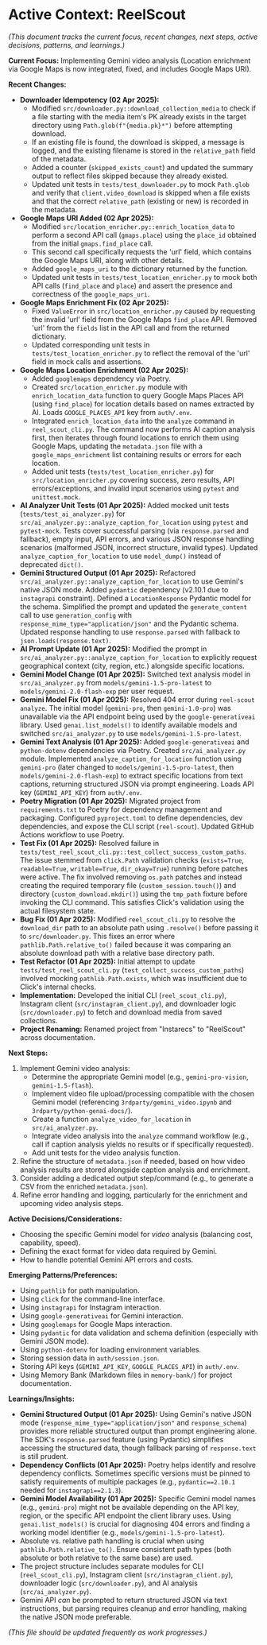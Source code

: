 # Active Context: ReelScout

*(This document tracks the current focus, recent changes, next steps, active decisions, patterns, and learnings.)*

**Current Focus:** Implementing Gemini video analysis (Location enrichment via Google Maps is now integrated, fixed, and includes Google Maps URI).

**Recent Changes:**
*   **Downloader Idempotency (02 Apr 2025):**
    *   Modified `src/downloader.py::download_collection_media` to check if a file starting with the media item's PK already exists in the target directory using `Path.glob(f"{media.pk}*")` before attempting download.
    *   If an existing file is found, the download is skipped, a message is logged, and the existing filename is stored in the `relative_path` field of the metadata.
    *   Added a counter (`skipped_exists_count`) and updated the summary output to reflect files skipped because they already existed.
    *   Updated unit tests in `tests/test_downloader.py` to mock `Path.glob` and verify that `client.video_download` is skipped when a file exists and that the correct `relative_path` (existing or new) is recorded in the metadata.
*   **Google Maps URI Added (02 Apr 2025):**
    *   Modified `src/location_enricher.py::enrich_location_data` to perform a second API call (`gmaps.place`) using the `place_id` obtained from the initial `gmaps.find_place` call.
    *   This second call specifically requests the 'url' field, which contains the Google Maps URI, along with other details.
    *   Added `google_maps_uri` to the dictionary returned by the function.
    *   Updated unit tests in `tests/test_location_enricher.py` to mock both API calls (`find_place` and `place`) and assert the presence and correctness of the `google_maps_uri`.
*   **Google Maps Enrichment Fix (02 Apr 2025):**
    *   Fixed `ValueError` in `src/location_enricher.py` caused by requesting the invalid 'url' field from the Google Maps `find_place` API. Removed 'url' from the `fields` list in the API call and from the returned dictionary.
    *   Updated corresponding unit tests in `tests/test_location_enricher.py` to reflect the removal of the 'url' field in mock calls and assertions.
*   **Google Maps Location Enrichment (02 Apr 2025):**
    *   Added `googlemaps` dependency via Poetry.
    *   Created `src/location_enricher.py` module with `enrich_location_data` function to query Google Maps Places API (using `find_place`) for location details based on names extracted by AI. Loads `GOOGLE_PLACES_API` key from `auth/.env`.
    *   Integrated `enrich_location_data` into the `analyze` command in `reel_scout_cli.py`. The command now performs AI caption analysis first, then iterates through found locations to enrich them using Google Maps, updating the `metadata.json` file with a `google_maps_enrichment` list containing results or errors for each location.
    *   Added unit tests (`tests/test_location_enricher.py`) for `src/location_enricher.py` covering success, zero results, API errors/exceptions, and invalid input scenarios using `pytest` and `unittest.mock`.
*   **AI Analyzer Unit Tests (01 Apr 2025):** Added mocked unit tests (`tests/test_ai_analyzer.py`) for `src/ai_analyzer.py::analyze_caption_for_location` using `pytest` and `pytest-mock`. Tests cover successful parsing (via `response.parsed` and fallback), empty input, API errors, and various JSON response handling scenarios (malformed JSON, incorrect structure, invalid types). Updated `analyze_caption_for_location` to use `model_dump()` instead of deprecated `dict()`.
*   **Gemini Structured Output (01 Apr 2025):** Refactored `src/ai_analyzer.py::analyze_caption_for_location` to use Gemini's native JSON mode. Added `pydantic` dependency (v2.10.1 due to `instagrapi` constraint). Defined a `LocationResponse` Pydantic model for the schema. Simplified the prompt and updated the `generate_content` call to use `generation_config` with `response_mime_type="application/json"` and the Pydantic schema. Updated response handling to use `response.parsed` with fallback to `json.loads(response.text)`.
*   **AI Prompt Update (01 Apr 2025):** Modified the prompt in `src/ai_analyzer.py::analyze_caption_for_location` to explicitly request geographical context (city, region, etc.) alongside specific locations.
*   **Gemini Model Change (01 Apr 2025):** Switched text analysis model in `src/ai_analyzer.py` from `models/gemini-1.5-pro-latest` to `models/gemini-2.0-flash-exp` per user request.
*   **Gemini Model Fix (01 Apr 2025):** Resolved 404 error during `reel-scout analyze`. The initial model (`gemini-pro`, then `gemini-1.0-pro`) was unavailable via the API endpoint being used by the `google-generativeai` library. Used `genai.list_models()` to identify available models and switched `src/ai_analyzer.py` to use `models/gemini-1.5-pro-latest`.
*   **Gemini Text Analysis (01 Apr 2025):** Added `google-generativeai` and `python-dotenv` dependencies via Poetry. Created `src/ai_analyzer.py` module. Implemented `analyze_caption_for_location` function using `gemini-pro` (later changed to `models/gemini-1.5-pro-latest`, then `models/gemini-2.0-flash-exp`) to extract specific locations from text captions, returning structured JSON via prompt engineering. Loads API key (`GEMINI_API_KEY`) from `auth/.env`.
*   **Poetry Migration (01 Apr 2025):** Migrated project from `requirements.txt` to Poetry for dependency management and packaging. Configured `pyproject.toml` to define dependencies, dev dependencies, and expose the CLI script (`reel-scout`). Updated GitHub Actions workflow to use Poetry.
*   **Test Fix (01 Apr 2025):** Resolved failure in `tests/test_reel_scout_cli.py::test_collect_success_custom_paths`. The issue stemmed from `click.Path` validation checks (`exists=True`, `readable=True`, `writable=True`, `dir_okay=True`) running before patches were active. The fix involved removing `os.path` patches and instead creating the required temporary file (`custom_session.touch()`) and directory (`custom_download.mkdir()`) using the `tmp_path` fixture before invoking the CLI command. This satisfies Click's validation using the actual filesystem state.
*   **Bug Fix (01 Apr 2025):** Modified `reel_scout_cli.py` to resolve the `download_dir` path to an absolute path using `.resolve()` before passing it to `src/downloader.py`. This fixes an error where `pathlib.Path.relative_to()` failed because it was comparing an absolute download path with a relative base directory path.
*   **Test Refactor (01 Apr 2025):** Initial attempt to update `tests/test_reel_scout_cli.py` (`test_collect_success_custom_paths`) involved mocking `pathlib.Path.exists`, which was insufficient due to Click's internal checks.
*   **Implementation:** Developed the initial CLI (`reel_scout_cli.py`), Instagram client (`src/instagram_client.py`), and downloader logic (`src/downloader.py`) to fetch and download media from saved collections.
*   **Project Renaming:** Renamed project from "Instarecs" to "ReelScout" across documentation.

**Next Steps:**
1.  Implement Gemini video analysis:
    *   Determine the appropriate Gemini model (e.g., `gemini-pro-vision`, `gemini-1.5-flash`).
    *   Implement video file upload/processing compatible with the chosen Gemini model (referencing `3rdparty/gemini_video.ipynb` and `3rdparty/python-genai-docs/`).
    *   Create a function `analyze_video_for_location` in `src/ai_analyzer.py`.
    *   Integrate video analysis into the `analyze` command workflow (e.g., call if caption analysis yields no results or if specifically requested).
    *   Add unit tests for the video analysis function.
2.  Refine the structure of `metadata.json` if needed, based on how video analysis results are stored alongside caption analysis and enrichment.
3.  Consider adding a dedicated output step/command (e.g., to generate a CSV from the enriched `metadata.json`).
4.  Refine error handling and logging, particularly for the enrichment and upcoming video analysis steps.

**Active Decisions/Considerations:**
*   Choosing the specific Gemini model for *video* analysis (balancing cost, capability, speed).
*   Defining the exact format for video data required by Gemini.
*   How to handle potential Gemini API errors and costs.

**Emerging Patterns/Preferences:**
*   Using `pathlib` for path manipulation.
*   Using `click` for the command-line interface.
*   Using `instagrapi` for Instagram interaction.
*   Using `google-generativeai` for Gemini interaction.
*   Using `googlemaps` for Google Maps interaction.
*   Using `pydantic` for data validation and schema definition (especially with Gemini JSON mode).
*   Using `python-dotenv` for loading environment variables.
*   Storing session data in `auth/session.json`.
*   Storing API keys (`GEMINI_API_KEY`, `GOOGLE_PLACES_API`) in `auth/.env`.
*   Using Memory Bank (Markdown files in `memory-bank/`) for project documentation.

**Learnings/Insights:**
*   **Gemini Structured Output (01 Apr 2025):** Using Gemini's native JSON mode (`response_mime_type="application/json"` and `response_schema`) provides more reliable structured output than prompt engineering alone. The SDK's `response.parsed` feature (using Pydantic) simplifies accessing the structured data, though fallback parsing of `response.text` is still prudent.
*   **Dependency Conflicts (01 Apr 2025):** Poetry helps identify and resolve dependency conflicts. Sometimes specific versions must be pinned to satisfy requirements of multiple packages (e.g., `pydantic==2.10.1` needed for `instagrapi==2.1.3`).
*   **Gemini Model Availability (01 Apr 2025):** Specific Gemini model names (e.g., `gemini-pro`) might not be available depending on the API key, region, or the specific API endpoint the client library uses. Using `genai.list_models()` is crucial for diagnosing 404 errors and finding a working model identifier (e.g., `models/gemini-1.5-pro-latest`).
*   Absolute vs. relative path handling is crucial when using `pathlib.Path.relative_to()`. Ensure consistent path types (both absolute or both relative to the same base) are used.
*   The project structure includes separate modules for CLI (`reel_scout_cli.py`), Instagram client (`src/instagram_client.py`), downloader logic (`src/downloader.py`), and AI analysis (`src/ai_analyzer.py`).
*   Gemini API *can* be prompted to return structured JSON via text instructions, but parsing requires cleanup and error handling, making the native JSON mode preferable.

*(This file should be updated frequently as work progresses.)*
